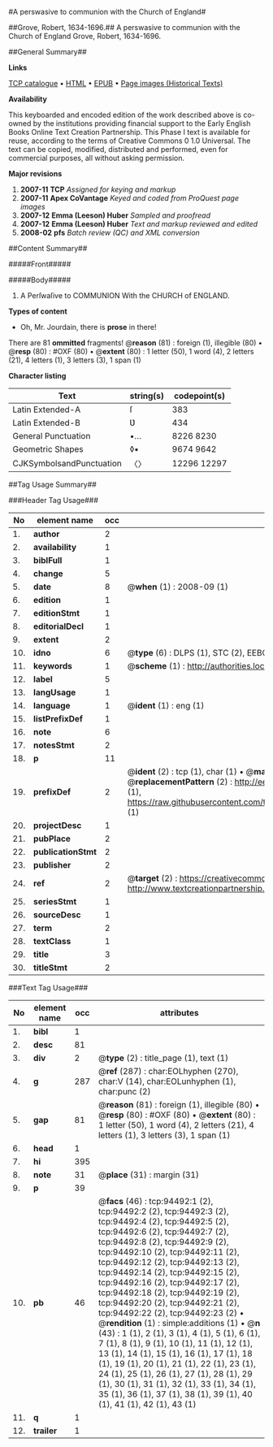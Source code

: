 #A perswasive to communion with the Church of England#

##Grove, Robert, 1634-1696.##
A perswasive to communion with the Church of England
Grove, Robert, 1634-1696.

##General Summary##

**Links**

[TCP catalogue](http://www.ota.ox.ac.uk/tcp/)  • 
[HTML](http://tei.it.ox.ac.uk/tcp/Texts-HTML/free/A42/A42261.html)  • 
[EPUB](http://tei.it.ox.ac.uk/tcp/Texts-EPUB/free/A42/A42261.epub) • 
[Page images (Historical Texts)](https://data.historicaltexts.jisc.ac.uk/view?pubId=eebo-12850117e&pageId=eebo-12850117e-94492-1)

**Availability**

This keyboarded and encoded edition of the
	       work described above is co-owned by the institutions
	       providing financial support to the Early English Books
	       Online Text Creation Partnership. This Phase I text is
	       available for reuse, according to the terms of Creative
	       Commons 0 1.0 Universal. The text can be copied,
	       modified, distributed and performed, even for
	       commercial purposes, all without asking permission.

**Major revisions**

1. __2007-11__ __TCP__ *Assigned for keying and markup*
1. __2007-11__ __Apex CoVantage__ *Keyed and coded from ProQuest page images*
1. __2007-12__ __Emma (Leeson) Huber__ *Sampled and proofread*
1. __2007-12__ __Emma (Leeson) Huber__ *Text and markup reviewed and edited*
1. __2008-02__ __pfs__ *Batch review (QC) and XML conversion*

##Content Summary##

#####Front#####

#####Body#####

1. A Perſwaſive to COMMUNION With the CHURCH of ENGLAND.

**Types of content**

  * Oh, Mr. Jourdain, there is **prose** in there!

There are 81 **ommitted** fragments! 
 @__reason__ (81) : foreign (1), illegible (80)  •  @__resp__ (80) : #OXF (80)  •  @__extent__ (80) : 1 letter (50), 1 word (4), 2 letters (21), 4 letters (1), 3 letters (3), 1 span (1)

**Character listing**


|Text|string(s)|codepoint(s)|
|---|---|---|
|Latin Extended-A|ſ|383|
|Latin Extended-B|Ʋ|434|
|General Punctuation|•…|8226 8230|
|Geometric Shapes|◊▪|9674 9642|
|CJKSymbolsandPunctuation|〈〉|12296 12297|

##Tag Usage Summary##

###Header Tag Usage###

|No|element name|occ|attributes|
|---|---|---|---|
|1.|__author__|2||
|2.|__availability__|1||
|3.|__biblFull__|1||
|4.|__change__|5||
|5.|__date__|8| @__when__ (1) : 2008-09 (1)|
|6.|__edition__|1||
|7.|__editionStmt__|1||
|8.|__editorialDecl__|1||
|9.|__extent__|2||
|10.|__idno__|6| @__type__ (6) : DLPS (1), STC (2), EEBO-CITATION (1), OCLC (1), VID (1)|
|11.|__keywords__|1| @__scheme__ (1) : http://authorities.loc.gov/ (1)|
|12.|__label__|5||
|13.|__langUsage__|1||
|14.|__language__|1| @__ident__ (1) : eng (1)|
|15.|__listPrefixDef__|1||
|16.|__note__|6||
|17.|__notesStmt__|2||
|18.|__p__|11||
|19.|__prefixDef__|2| @__ident__ (2) : tcp (1), char (1)  •  @__matchPattern__ (2) : ([0-9\-]+):([0-9IVX]+) (1), (.+) (1)  •  @__replacementPattern__ (2) : http://eebo.chadwyck.com/downloadtiff?vid=$1&page=$2 (1), https://raw.githubusercontent.com/textcreationpartnership/Texts/master/tcpchars.xml#$1 (1)|
|20.|__projectDesc__|1||
|21.|__pubPlace__|2||
|22.|__publicationStmt__|2||
|23.|__publisher__|2||
|24.|__ref__|2| @__target__ (2) : https://creativecommons.org/publicdomain/zero/1.0/ (1), http://www.textcreationpartnership.org/docs/. (1)|
|25.|__seriesStmt__|1||
|26.|__sourceDesc__|1||
|27.|__term__|2||
|28.|__textClass__|1||
|29.|__title__|3||
|30.|__titleStmt__|2||


###Text Tag Usage###

|No|element name|occ|attributes|
|---|---|---|---|
|1.|__bibl__|1||
|2.|__desc__|81||
|3.|__div__|2| @__type__ (2) : title_page (1), text (1)|
|4.|__g__|287| @__ref__ (287) : char:EOLhyphen (270), char:V (14), char:EOLunhyphen (1), char:punc (2)|
|5.|__gap__|81| @__reason__ (81) : foreign (1), illegible (80)  •  @__resp__ (80) : #OXF (80)  •  @__extent__ (80) : 1 letter (50), 1 word (4), 2 letters (21), 4 letters (1), 3 letters (3), 1 span (1)|
|6.|__head__|1||
|7.|__hi__|395||
|8.|__note__|31| @__place__ (31) : margin (31)|
|9.|__p__|39||
|10.|__pb__|46| @__facs__ (46) : tcp:94492:1 (2), tcp:94492:2 (2), tcp:94492:3 (2), tcp:94492:4 (2), tcp:94492:5 (2), tcp:94492:6 (2), tcp:94492:7 (2), tcp:94492:8 (2), tcp:94492:9 (2), tcp:94492:10 (2), tcp:94492:11 (2), tcp:94492:12 (2), tcp:94492:13 (2), tcp:94492:14 (2), tcp:94492:15 (2), tcp:94492:16 (2), tcp:94492:17 (2), tcp:94492:18 (2), tcp:94492:19 (2), tcp:94492:20 (2), tcp:94492:21 (2), tcp:94492:22 (2), tcp:94492:23 (2)  •  @__rendition__ (1) : simple:additions (1)  •  @__n__ (43) : 1 (1), 2 (1), 3 (1), 4 (1), 5 (1), 6 (1), 7 (1), 8 (1), 9 (1), 10 (1), 11 (1), 12 (1), 13 (1), 14 (1), 15 (1), 16 (1), 17 (1), 18 (1), 19 (1), 20 (1), 21 (1), 22 (1), 23 (1), 24 (1), 25 (1), 26 (1), 27 (1), 28 (1), 29 (1), 30 (1), 31 (1), 32 (1), 33 (1), 34 (1), 35 (1), 36 (1), 37 (1), 38 (1), 39 (1), 40 (1), 41 (1), 42 (1), 43 (1)|
|11.|__q__|1||
|12.|__trailer__|1||
